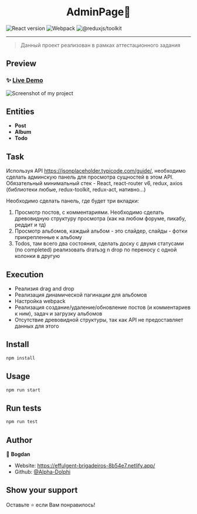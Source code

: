 <h1 align="center">AdminPage👋</h1>

![React version](https://img.shields.io/badge/React-v18.2.0-orange)
![Webpack](https://img.shields.io/badge/Webpack-v5.75.0-purple)
![@reduxjs/toolkit](https://img.shields.io/badge/@reduxjs/toolkit-v1.9.0-blue)

---

> Данный проект реализован в рамках аттестационного задания

## Preview

### ✨ [Live Demo](https://euphonious-pie-d8ef9f.netlify.app/)

![Screenshot of my project](https://lh3.googleusercontent.com/4XJQ8SFMWkmO-bE6I6nm27ZGiFCuH_nzOs_L0xXiwy2Ejyq3FEDDx-TJPTfYa3GD56hFqQH1X1m4F3dOYDStzqSFKJJtZmkroFYzWQKJZK5s0K3pDfhhcLNiqn8Q30k3PnvUAtKFmOqoHxpiAFXXxtaeZh0hVi8N6p3xyVYEFvZCJRO6kJewA38-VW59DxY9TNfwGb8ptng9iGgn0QK1plLJIMxBHoTT-R8xVhAjqbdo7N1XP4tvVrmMH_9ftJJ6UAqecTPpc6tgKrxJAr9D1qCpVCDo8J5Wz_Nv3Z7L9wDpW8vLK-VnQTCikQWwctmQPqD8yzzzyF9x-LrNxg9FEXIOoYHucSyx-282D0cmXeOLxuP0hRTmL3v2Pm7y3cLYxqMbi7rjWqynnYIq_p4qzFmpTU4Vl6daCj1_ZJ_rCE6FkT10NDWeDxkSf4uMe-uLdHB38Z6Am7MYsW6GhNmk8ybKpgVpSEZjJZZparyOifsF6pE2Cp1nyZdpD0tJgkNh8cumTNkTB6ngehEoQhb-3zgCoNiZ_xcUZaTKkTP1weCBVUGuUxjelsbj8966dFC_GECnUA_Xsrb4nmRpzqqFIy3iTGsVp9TMSFpkjMKUM2E0-wHrCAaiFSo5uHEKu5-kjLgnZ5horrWbN1wmQe893wR-bsf2DLmG-A33uhcWTwt0kcEJ1mrt98RQYA83hwtb4HFAGiwFAHlhRpV5e3Ncm4nONosXQsKvd-7BBf5X5WsxOW2PZ-8TqGYQ89kXJbp8KuD1MFmVKO1TbWQLEVoYE22eOngB-md3dbT1EaaWx8SfnGSMs9nOa4sroINGKTdbHCzy5QQtY_XhzQGN_htUTAqiTVUUVIVNnpB7IM138Xm2D9LtwfYY23P7ZWZoGZIQIyYj7yIYbRsd2wt7YWLVI49fJqFgTdK6EXmKI70fCh2L2dIAolUHjLcK4ua_fo2JNtBv2tnq4IU0E0tlq7Pq=w1616-h856-s-no?authuser=0)

## Entities

- **Post**
- **Album**
- **Todo**

## Task

Используя API https://jsonplaceholder.typicode.com/guide/, необходимо сделать админскую панель для просмотра сущностей в этом API. Обязательный минимальный стек - React, react-router v6, redux, axios (библиотеки любые, redux-toolkit, redux-act, нативно…)

Необходимо сделать панель, где будет три вкладки:

1. Просмотр постов, с комментариями. Необходимо сделать древовидную структуру просмотра (как на любом форуме, пикабу, реддит и тд)
2. Просмотр альбомов, каждый альбом - это слайдер, слайды - фотки прикрепленные к альбому
3. Todos, там всего два состояния, сделать доску с двумя статусами (по completed) реализовать draтьзg n drop по переносу с одной колонки в другую

## Execution

- Реализия drag and drop
- Реализация динамической пагинации для альбомов
- Настройка webpack
- Реализация создание/удаление/обновление постов (и комментариев к ним), задач и загрузку альбомов
- Отсутствие древовидной структуры, так как API не предоставляет данных для этого

## Install

```sh
npm install
```

## Usage

```sh
npm run start
```

## Run tests

```sh
npm run test
```

## Author

👤 **Bogdan**

* Website: https://effulgent-brigadeiros-8b54e7.netlify.app/
* Github: [@Alpha-Dolphi](https://github.com/Alpha-Dolphi)

## Show your support

Оставьте ⭐️ если Вам понравилось!
